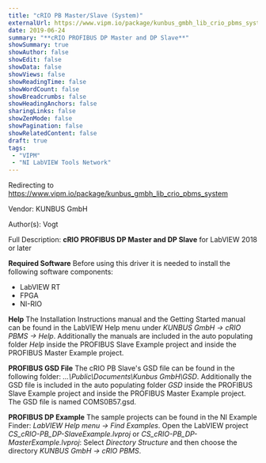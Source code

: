 ```yaml
---
title: "cRIO PB Master/Slave (System)"
externalUrl: https://www.vipm.io/package/kunbus_gmbh_lib_crio_pbms_system
date: 2019-06-24
summary: "**cRIO PROFIBUS DP Master and DP Slave**"
showSummary: true
showAuthor: false
showEdit: false
showData: false
showViews: false
showReadingTime: false
showWordCount: false
showBreadcrumbs: false
showHeadingAnchors: false
sharingLinks: false
showZenMode: false
showPagination: false
showRelatedContent: false
draft: true
tags:
 - "VIPM"
 - "NI LabVIEW Tools Network"
---
```


Redirecting to https://www.vipm.io/package/kunbus_gmbh_lib_crio_pbms_system

Vendor: KUNBUS GmbH

Author(s): Vogt
 
Full Description:
**cRIO PROFIBUS DP Master and DP Slave**
for LabVIEW 2018 or later

**Required Software**
Before using this driver it is needed to install the following software components:
   - LabVIEW RT
   - FPGA
   - NI-RIO

**Help**
The Installation Instructions manual and the Getting Started manual can be found in the LabVIEW Help menu under *KUNBUS GmbH -> cRIO PBMS -> Help*.
Additionally the manuals are included in the auto populating folder *Help* inside the PROFIBUS Slave Example project and inside the PROFIBUS Master Example project.

**PROFIBUS GSD File**
The cRIO PB Slave's GSD file can be found in the following folder: *...\\Public\\Documents\\Kunbus GmbH\\GSD*. 
Additionally the GSD file is included in the auto populating folder *GSD* inside the PROFIBUS Slave Example project and inside the PROFIBUS Master Example project.
The GSD file is named COMS0B57.gsd.

**PROFIBUS DP Example**
The sample projects can be found in the NI Example Finder: *LabVIEW Help menu -> Find Examples*.
Open the LabVIEW project *CS_cRIO-PB_DP-SlaveExample.lvproj* or *CS_cRIO-PB_DP-MasterExample.lvproj*: Select *Directory Structure* and then choose the directory *KUNBUS GmbH -> cRIO PBMS*.